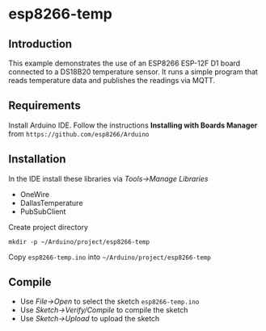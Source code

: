# esp8266-temp

## Introduction
This example demonstrates the use of an ESP8266 ESP-12F D1 board
connected to a DS18B20 temperature sensor. It runs a simple program that
reads temperature data and publishes the readings via MQTT.

## Requirements
Install Arduino IDE. Follow the instructions **Installing with Boards Manager**
from `https://github.com/esp8266/Arduino`

## Installation
In the IDE install these libraries via *Tools->Manage Libraries*
* OneWire
* DallasTemperature
* PubSubClient

Create project directory
```
mkdir -p ~/Arduino/project/esp8266-temp
```

Copy `esp8266-temp.ino` into `~/Arduino/project/esp8266-temp`

## Compile
* Use *File->Open* to select the sketch `esp8266-temp.ino`
* Use *Sketch->Verify/Compile* to compile the sketch
* Use *Sketch->Upload* to upload the sketch
